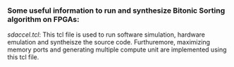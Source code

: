 

### Some useful information to run and synthesize Bitonic Sorting algorithm on FPGAs:

*_sdaccel.tcl_*: This tcl file is used to run software simulation, hardware emulation and syntheisze the source code. Furthuremore, maximizing memory ports and generating multiple compute unit are implemented using this tcl file.


 

